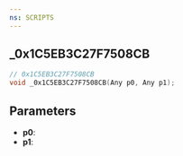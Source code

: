 ```yaml
---
ns: SCRIPTS
---
```

## _0x1C5EB3C27F7508CB

```c
// 0x1C5EB3C27F7508CB
void _0x1C5EB3C27F7508CB(Any p0, Any p1);
```

## Parameters
* **p0**:
* **p1**:

